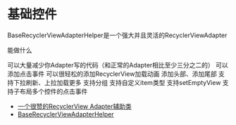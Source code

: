 # 基础控件


BaseRecyclerViewAdapterHelper是一个强大并且灵活的RecyclerViewAdapter

能做什么

可以大量减少你Adapter写的代码（和正常的Adapter相比至少三分之二的）
可以添加点击事件
可以很轻松的添加RecyclerView加载动画
添加头部、添加尾部
支持下拉刷新、上拉加载更多
支持分组
支持自定义item类型
支持setEmptyView
支持子布局多个控件的点击事件

- [一个很赞的RecyclerView Adapter辅助类](http://ju.outofmemory.cn/entry/258879)
- [BaseRecyclerViewAdapterHelper](https://github.com/CymChad/BaseRecyclerViewAdapterHelper)
